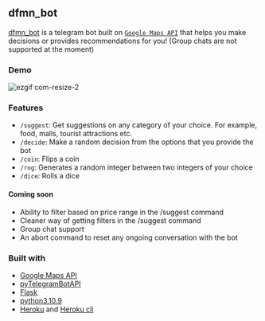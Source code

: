 ## dfmn_bot
[dfmn_bot](https://t.me/dfmn_bot) is a telegram bot built on [`Google Maps API`](https://developers.google.com/maps/documentation) that helps you make decisions or provides recommendations for you! (Group chats are not supported at the moment)

### Demo
![ezgif com-resize-2](https://user-images.githubusercontent.com/85099754/234489111-93b4d1be-4386-4efb-be9f-994bf387c1d8.gif)

### Features
* `/suggest`: Get suggestions on any category of your choice. For example, food, malls, tourist attractions etc.
* `/decide`: Make a random decision from the options that you provide the bot
* `/coin`: Flips a coin
* `/rng`: Generates a random integer between two integers of your choice
* `/dice`: Rolls a dice

#### Coming soon
* Ability to filter based on price range in the /suggest command
* Cleaner way of getting filters in the /suggest command
* Group chat support
* An abort command to reset any ongoing conversation with the bot

### Built with
* [Google Maps API](https://developers.google.com/maps/documentation)
* [pyTelegramBotAPI](https://pypi.org/project/pyTelegramBotAPI/)
* [Flask](https://flask.palletsprojects.com/en/2.2.x/)
* [python3.10.9](https://www.python.org/downloads/)
* [Heroku](https://www.heroku.com) and [Heroku cli](https://devcenter.heroku.com/articles/heroku-cli)





